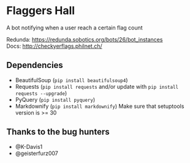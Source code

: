Flaggers Hall
===

A bot notifying when a user reach a certain flag count

Redunda: https://redunda.sobotics.org/bots/26/bot_instances  
Docs: http://checkyerflags.philnet.ch/

## Dependencies
- BeautifulSoup (`pip install beautifulsoup4`)
- Requests (`pip install requests` and/or update with `pip install requests --upgrade`)
- PyQuery (`pip install pyquery`)
- Markdownify (`pip install markdownify`) Make sure that setuptools version is >= 30

## Thanks to the bug hunters
- @K-Davis1
- @geisterfurz007